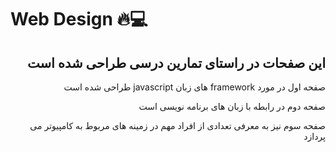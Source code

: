 # Web Design 🔥💻

<div dir='rtl'>
<h2> این صفحات در راستای تمارین درسی طراحی شده است</h2>
<p>صفحه اول در مورد framework های زبان javascript طراحی شده است</p>
<p>صفحه دوم در رابطه با زبان های برنامه نویسی است</p>
<p>صفحه سوم نیز به معرفی تعدادی از افراد مهم در زمینه های مربوط به کامپیوتر می پردازد</p>
</div>

